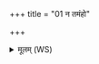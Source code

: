 +++
title = "01 न तमंहो"

+++
<details><summary>मूलम् (WS)</summary>

न तमंहो न दुरितं देवासो अष्ट मर्त्यम् ।  
सजोषसो यमर्यमा मित्रो नयन्ति वरुणो अति द्विषः ॥ १ ॥
</details>